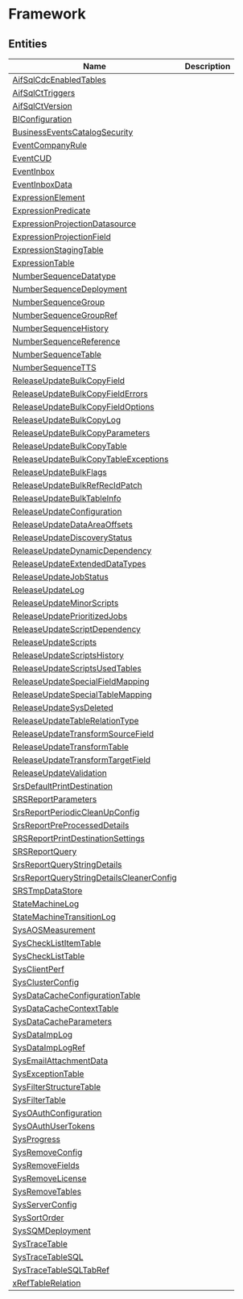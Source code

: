 
# Framework


## Entities

|Name|Description|
|---|---|
|[AifSqlCdcEnabledTables](AifSqlCdcEnabledTables.cdm.json)||
|[AifSqlCtTriggers](AifSqlCtTriggers.cdm.json)||
|[AifSqlCtVersion](AifSqlCtVersion.cdm.json)||
|[BIConfiguration](BIConfiguration.cdm.json)||
|[BusinessEventsCatalogSecurity](BusinessEventsCatalogSecurity.cdm.json)||
|[EventCompanyRule](EventCompanyRule.cdm.json)||
|[EventCUD](EventCUD.cdm.json)||
|[EventInbox](EventInbox.cdm.json)||
|[EventInboxData](EventInboxData.cdm.json)||
|[ExpressionElement](ExpressionElement.cdm.json)||
|[ExpressionPredicate](ExpressionPredicate.cdm.json)||
|[ExpressionProjectionDatasource](ExpressionProjectionDatasource.cdm.json)||
|[ExpressionProjectionField](ExpressionProjectionField.cdm.json)||
|[ExpressionStagingTable](ExpressionStagingTable.cdm.json)||
|[ExpressionTable](ExpressionTable.cdm.json)||
|[NumberSequenceDatatype](NumberSequenceDatatype.cdm.json)||
|[NumberSequenceDeployment](NumberSequenceDeployment.cdm.json)||
|[NumberSequenceGroup](NumberSequenceGroup.cdm.json)||
|[NumberSequenceGroupRef](NumberSequenceGroupRef.cdm.json)||
|[NumberSequenceHistory](NumberSequenceHistory.cdm.json)||
|[NumberSequenceReference](NumberSequenceReference.cdm.json)||
|[NumberSequenceTable](NumberSequenceTable.cdm.json)||
|[NumberSequenceTTS](NumberSequenceTTS.cdm.json)||
|[ReleaseUpdateBulkCopyField](ReleaseUpdateBulkCopyField.cdm.json)||
|[ReleaseUpdateBulkCopyFieldErrors](ReleaseUpdateBulkCopyFieldErrors.cdm.json)||
|[ReleaseUpdateBulkCopyFieldOptions](ReleaseUpdateBulkCopyFieldOptions.cdm.json)||
|[ReleaseUpdateBulkCopyLog](ReleaseUpdateBulkCopyLog.cdm.json)||
|[ReleaseUpdateBulkCopyParameters](ReleaseUpdateBulkCopyParameters.cdm.json)||
|[ReleaseUpdateBulkCopyTable](ReleaseUpdateBulkCopyTable.cdm.json)||
|[ReleaseUpdateBulkCopyTableExceptions](ReleaseUpdateBulkCopyTableExceptions.cdm.json)||
|[ReleaseUpdateBulkFlags](ReleaseUpdateBulkFlags.cdm.json)||
|[ReleaseUpdateBulkRefRecIdPatch](ReleaseUpdateBulkRefRecIdPatch.cdm.json)||
|[ReleaseUpdateBulkTableInfo](ReleaseUpdateBulkTableInfo.cdm.json)||
|[ReleaseUpdateConfiguration](ReleaseUpdateConfiguration.cdm.json)||
|[ReleaseUpdateDataAreaOffsets](ReleaseUpdateDataAreaOffsets.cdm.json)||
|[ReleaseUpdateDiscoveryStatus](ReleaseUpdateDiscoveryStatus.cdm.json)||
|[ReleaseUpdateDynamicDependency](ReleaseUpdateDynamicDependency.cdm.json)||
|[ReleaseUpdateExtendedDataTypes](ReleaseUpdateExtendedDataTypes.cdm.json)||
|[ReleaseUpdateJobStatus](ReleaseUpdateJobStatus.cdm.json)||
|[ReleaseUpdateLog](ReleaseUpdateLog.cdm.json)||
|[ReleaseUpdateMinorScripts](ReleaseUpdateMinorScripts.cdm.json)||
|[ReleaseUpdatePrioritizedJobs](ReleaseUpdatePrioritizedJobs.cdm.json)||
|[ReleaseUpdateScriptDependency](ReleaseUpdateScriptDependency.cdm.json)||
|[ReleaseUpdateScripts](ReleaseUpdateScripts.cdm.json)||
|[ReleaseUpdateScriptsHistory](ReleaseUpdateScriptsHistory.cdm.json)||
|[ReleaseUpdateScriptsUsedTables](ReleaseUpdateScriptsUsedTables.cdm.json)||
|[ReleaseUpdateSpecialFieldMapping](ReleaseUpdateSpecialFieldMapping.cdm.json)||
|[ReleaseUpdateSpecialTableMapping](ReleaseUpdateSpecialTableMapping.cdm.json)||
|[ReleaseUpdateSysDeleted](ReleaseUpdateSysDeleted.cdm.json)||
|[ReleaseUpdateTableRelationType](ReleaseUpdateTableRelationType.cdm.json)||
|[ReleaseUpdateTransformSourceField](ReleaseUpdateTransformSourceField.cdm.json)||
|[ReleaseUpdateTransformTable](ReleaseUpdateTransformTable.cdm.json)||
|[ReleaseUpdateTransformTargetField](ReleaseUpdateTransformTargetField.cdm.json)||
|[ReleaseUpdateValidation](ReleaseUpdateValidation.cdm.json)||
|[SrsDefaultPrintDestination](SrsDefaultPrintDestination.cdm.json)||
|[SRSReportParameters](SRSReportParameters.cdm.json)||
|[SrsReportPeriodicCleanUpConfig](SrsReportPeriodicCleanUpConfig.cdm.json)||
|[SrsReportPreProcessedDetails](SrsReportPreProcessedDetails.cdm.json)||
|[SRSReportPrintDestinationSettings](SRSReportPrintDestinationSettings.cdm.json)||
|[SRSReportQuery](SRSReportQuery.cdm.json)||
|[SrsReportQueryStringDetails](SrsReportQueryStringDetails.cdm.json)||
|[SrsReportQueryStringDetailsCleanerConfig](SrsReportQueryStringDetailsCleanerConfig.cdm.json)||
|[SRSTmpDataStore](SRSTmpDataStore.cdm.json)||
|[StateMachineLog](StateMachineLog.cdm.json)||
|[StateMachineTransitionLog](StateMachineTransitionLog.cdm.json)||
|[SysAOSMeasurement](SysAOSMeasurement.cdm.json)||
|[SysCheckListItemTable](SysCheckListItemTable.cdm.json)||
|[SysCheckListTable](SysCheckListTable.cdm.json)||
|[SysClientPerf](SysClientPerf.cdm.json)||
|[SysClusterConfig](SysClusterConfig.cdm.json)||
|[SysDataCacheConfigurationTable](SysDataCacheConfigurationTable.cdm.json)||
|[SysDataCacheContextTable](SysDataCacheContextTable.cdm.json)||
|[SysDataCacheParameters](SysDataCacheParameters.cdm.json)||
|[SysDataImpLog](SysDataImpLog.cdm.json)||
|[SysDataImpLogRef](SysDataImpLogRef.cdm.json)||
|[SysEmailAttachmentData](SysEmailAttachmentData.cdm.json)||
|[SysExceptionTable](SysExceptionTable.cdm.json)||
|[SysFilterStructureTable](SysFilterStructureTable.cdm.json)||
|[SysFilterTable](SysFilterTable.cdm.json)||
|[SysOAuthConfiguration](SysOAuthConfiguration.cdm.json)||
|[SysOAuthUserTokens](SysOAuthUserTokens.cdm.json)||
|[SysProgress](SysProgress.cdm.json)||
|[SysRemoveConfig](SysRemoveConfig.cdm.json)||
|[SysRemoveFields](SysRemoveFields.cdm.json)||
|[SysRemoveLicense](SysRemoveLicense.cdm.json)||
|[SysRemoveTables](SysRemoveTables.cdm.json)||
|[SysServerConfig](SysServerConfig.cdm.json)||
|[SysSortOrder](SysSortOrder.cdm.json)||
|[SysSQMDeployment](SysSQMDeployment.cdm.json)||
|[SysTraceTable](SysTraceTable.cdm.json)||
|[SysTraceTableSQL](SysTraceTableSQL.cdm.json)||
|[SysTraceTableSQLTabRef](SysTraceTableSQLTabRef.cdm.json)||
|[xRefTableRelation](xRefTableRelation.cdm.json)||

